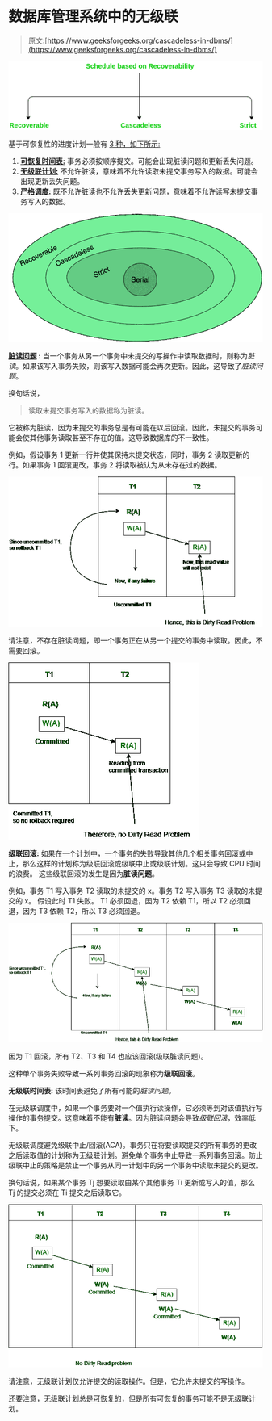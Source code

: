 # 数据库管理系统中的无级联

> 原文:[https://www.geeksforgeeks.org/cascadeless-in-dbms/](https://www.geeksforgeeks.org/cascadeless-in-dbms/)

![](img/3e2c013b11d5cee13ddb595f911921a1.png)

基于可恢复性的进度计划一般有 [3 种，如下所示:](https://www.geeksforgeeks.org/dbms-types-of-recoverability-of-schedules-and-easiest-way-to-test-schedule-set-2/)

1.  **[可恢复时间表:](https://www.geeksforgeeks.org/recoverability-in-dbms/)**
    事务必须按顺序提交。可能会出现脏读问题和更新丢失问题。
2.  **[无级联计划:](https://www.geeksforgeeks.org/dbms-concurrency-control-types-of-schedules/)**
    不允许脏读，意味着不允许读取未提交事务写入的数据。可能会出现更新丢失问题。
3.  **[严格调度:](https://www.geeksforgeeks.org/dbms-types-of-recoverability-of-schedules-and-easiest-way-to-test-schedule-set-2/)**
    既不允许脏读也不允许丢失更新问题，意味着不允许读写未提交事务写入的数据。

![](img/3f1dd6b3b630828d02da3aaeb16e8820.png)

**[脏读问题](https://www.geeksforgeeks.org/dbms-dirty-read-in-sql/) :**
当一个事务从另一个事务中未提交的写操作中读取数据时，则称为*脏读*。如果该写入事务失败，则该写入数据可能会再次更新。因此，这导致了*脏读问题*。

换句话说，

> 读取未提交事务写入的数据称为脏读。

它被称为脏读，因为未提交的事务总是有可能在以后回滚。因此，未提交的事务可能会使其他事务读取甚至不存在的值。这导致数据库的不一致性。

例如，假设事务 1 更新一行并使其保持未提交状态，同时，事务 2 读取更新的行。如果事务 1 回滚更改，事务 2 将读取被认为从未存在过的数据。

![](img/cb13a1cf4b937529a60a369cb3b65de2.png)

请注意，不存在脏读问题，即一个事务正在从另一个提交的事务中读取。因此，不需要回滚。

![](img/e35c14e25cae8f8a20e87a9fd5b588d0.png)

**级联回滚:**
如果在一个计划中，一个事务的失败导致其他几个相关事务回滚或中止，那么这样的计划称为级联回滚或级联中止或级联计划。这只会导致 CPU 时间的浪费。
这些级联回滚的发生是因为**脏读问题**。

例如，事务 T1 写入事务 T2 读取的未提交的 x。事务 T2 写入事务 T3 读取的未提交的 x。
假设此时 T1 失败。
T1 必须回退，因为 T2 依赖 T1，所以 T2 必须回退，因为 T3 依赖 T2，所以 T3 必须回退。

![](img/e1b5d95d3791f446c2518cd6aa1b40e8.png)

因为 T1 回滚，所有 T2、T3 和 T4 也应该回滚(级联脏读问题)。

这种单个事务失败导致一系列事务回滚的现象称为**级联回滚**。

**无级联时间表:**
该时间表避免了所有可能的*脏读问题*。

在无级联调度中，如果一个事务要对一个值执行读操作，它必须等到对该值执行写操作的事务提交。这意味着不能有**脏读**。因为脏读问题会导致*级联回滚*，效率低下。

无级联调度避免级联中止/回滚(ACA)。事务只在将要读取提交的所有事务的更改之后读取值的计划称为无级联计划。避免单个事务中止导致一系列事务回滚。防止级联中止的策略是禁止一个事务从同一计划中的另一个事务中读取未提交的更改。

换句话说，如果某个事务 Tj 想要读取由某个其他事务 Ti 更新或写入的值，那么 Tj 的提交必须在 Ti 提交之后读取它。

![](img/6f2f485d9f651465fff87e0dad4b36af.png)

请注意，无级联计划仅允许提交的读取操作。但是，它允许未提交的写操作。

还要注意，无级联计划总是[可恢复的](https://www.geeksforgeeks.org/dbms-types-of-recoverability-of-schedules-and-easiest-way-to-test-schedule-set-2/)，但是所有可恢复的事务可能不是无级联计划。